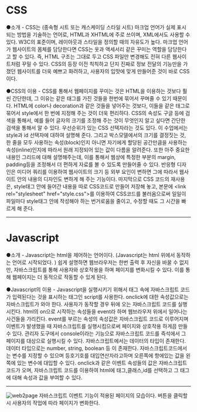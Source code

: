 CSS
==========================
●소개 - CSS는 (종속형 시트 또는 캐스케이딩 스타일 시트) 마크업 언어가 실제 표시되는 방법을 기술하는 언어로, HTML과 XHTML에 주로 쓰이며, XML에서도 사용할 수 있다. W3C의 표준이며, 레이아웃과 스타일을 정의할 때의 자유도가 높다. 마크업 언어가 웹사이트의 몸체를 담당한다면 CSS는 옷과 액세서리 같은 꾸미는 역할을 담당한다고 할 수 있다. 즉, HTML 구조는 그대로 두고 CSS 파일만 변경해도 전혀 다른 웹사이트처럼 꾸밀 수 있다.
CSS의 등장 이전 칙칙하고 단지 진짜로 정보 전달의 기능만을 가졌던 웹사이트를 더욱 예쁘고 화려하고, 사용자의 입맛에 맞게 만들어준 것이 바로 CSS이다.

●CSS의 이용 - CSS를 통해서 웹페이지를 꾸미는 것은 HTML을 이용하는 것보다 훨씬 간단한데, 그 이유는 같은 태그를 가진 것들을 한번에 묶어서 꾸며줄 수 있기 때문이다. HTML에 color나 decoration과 같은 것들을 넣어주는 것보다, 이들을 같은 태그로 묶어서 style에서 한 번에 지정해 주는 것이 더욱 편리하다. CSS의 속성도 구글 등에 검색을 통해서, 예를 들어 글자의 크기를 조정해 주는 것이 무엇인지 알고 싶다면 간단한 검색을 통해서 알 수 있다. 우선순위가 있는 CSS 선택자라는 것도 있다. 이 수업에서는 style과 id 선택자에 대하여 설명해 준다. 그리고 박스모델에서의 크기를 결정짓는 것, 한 줄을 모두 사용하는 속성(block)인지 아니면 자기에게 할당된 공간만큼을 사용하는 속성(inline)인지에 따라서 원래 지정되어 있는 값이 다름을 알려준다. 또한 아주 중요한 내용인 그리드에 대해 설명해주는데, 이를 통해서 웹상에 특정한 부분의 margin, padding등을 조정해서 더 편하게 자료를 볼 수 있도록 만들어줄 수 있다. 반응형 디자인은 미디어 쿼리를 이용하여 웹사이트의 크기 등 외부 요인이 변하면 그에 따라서 웹사이트 안의 내용의 디자인도 변하게 해 주는 기능이다. 마지막으로 CSS 코드의 재사용은, style태그 안에 들어간 내용을 따로 CSS코드로 만들어 저장해 놓고, 본문에 \<link rel\="stylesheet" href\="style\.css"\>를 이용하여 CSS코드를 불러옴으로써 일일이 파일마다 style태그 안에 작성해야 하는 번거로움을 줄이고, 수정할 때도 그 시간을 빠르게 해 준다.

--------------------------------------

Javascript
============================

●소개 - Javascript는 html을 제어하는 언어이다. (Javascript는 html 위에서 동작하는 언어로 시작되었다. )
쉽게 설명하면 웹브라우저는 한번 출력 후 자신을 바꿀 수 없지만, 자바스크립트를 통해 사용자와 상호작용을 하며 페이지를 변화시킬 수 있다. 이를 통해 웹페이지는 더 동적으로 작동할 수 있게 된다.

●Javascript의 이용 - Javascript을 실행시키기 위해서 태그 속에 자바스크립트 코드가 입력된다는 것을 표시하는 태그인 script를 사용한다.
onclick에 대한 속성값으로는 자바스크립트가 와야 한다. 사용자가 동작할 경우 뒤에 오는 자바스크립트 코드를 실행시킨다. html의 on으로 시작하는 속성들을 event라 하며 웹브라우저 위에서 일어나는 사건들을 가리킨다. event를 부르는 속성의 속성값은 자바스크립트 코드로 이루어지며 이벤트가 발생했을 때 자바스크립트를 실행시킴으로써 페이지와 상호작용 하게끔 만들 수 있다.
관리자 도구에서 console이라는 기능으로 자바스크립트 코드를 즉석에서 그 페이지를 대상으로 실행시킬 수 있다.
자바스크립트에서는 데이터의 타입이 존재한다. 데이터 타입으로는 number, string, boolean 등 이 존재한다.
자바스크립트코드에서는 변수를 지정할 수 있으며 등호기호를 대입연산자라고하며 오른쪽에 항에있는 값을 왼쪽에 있는 변수에 대입할 수 있다.
onclick과 같은 이벤트 속성들의 값은 자바스크립트 코드가 오며, 자바스크립트 코드를 이용하여 html에 태그,클래스,id를 선택하고 그 태그에 대해 속성과 값을 부여할 수 있다.

-----------------------------------------
![web2page](http://drive.google.com/uc?export=view&id=1qjkPCFFMXPB4MYRijD86JkA-ktVqm14L "web2page")
자바스크립트 이벤트 기능이 적용된 페이지의 모습이다. 버튼을 클릭할시 사용자의 작업에 따라 페이지가 변화한다.
